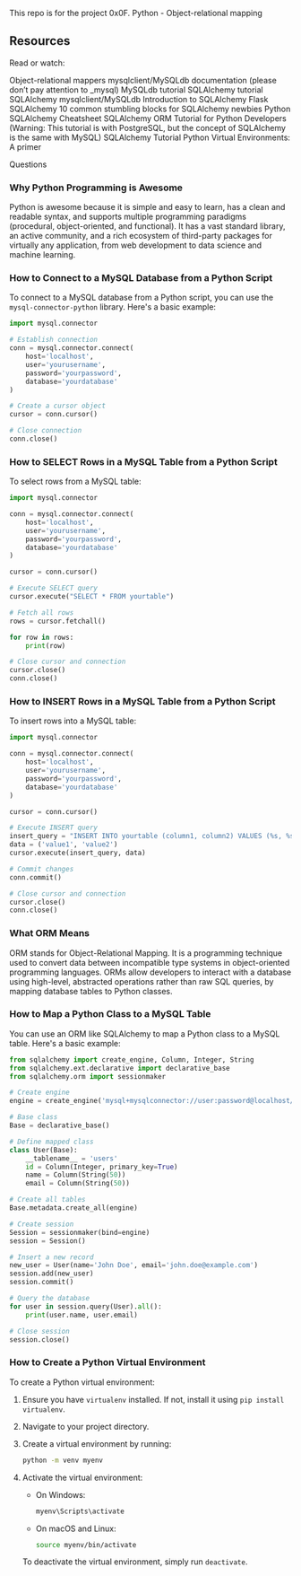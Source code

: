 This repo is for the project 0x0F. Python - Object-relational mapping

## Resources
Read or watch:

Object-relational mappers
mysqlclient/MySQLdb documentation (please don’t pay attention to _mysql)
MySQLdb tutorial
SQLAlchemy tutorial
SQLAlchemy
mysqlclient/MySQLdb
Introduction to SQLAlchemy
Flask SQLAlchemy
10 common stumbling blocks for SQLAlchemy newbies
Python SQLAlchemy Cheatsheet
SQLAlchemy ORM Tutorial for Python Developers (Warning: This tutorial is with PostgreSQL, but the concept of SQLAlchemy is the same with MySQL)
SQLAlchemy Tutorial
Python Virtual Environments: A primer

Questions

### Why Python Programming is Awesome
Python is awesome because it is simple and easy to learn, has a clean and readable syntax, and supports multiple programming paradigms (procedural, object-oriented, and functional). It has a vast standard library, an active community, and a rich ecosystem of third-party packages for virtually any application, from web development to data science and machine learning.

### How to Connect to a MySQL Database from a Python Script
To connect to a MySQL database from a Python script, you can use the `mysql-connector-python` library. Here's a basic example:
```python
import mysql.connector

# Establish connection
conn = mysql.connector.connect(
    host='localhost',
    user='yourusername',
    password='yourpassword',
    database='yourdatabase'
)

# Create a cursor object
cursor = conn.cursor()

# Close connection
conn.close()
```

### How to SELECT Rows in a MySQL Table from a Python Script
To select rows from a MySQL table:
```python
import mysql.connector

conn = mysql.connector.connect(
    host='localhost',
    user='yourusername',
    password='yourpassword',
    database='yourdatabase'
)

cursor = conn.cursor()

# Execute SELECT query
cursor.execute("SELECT * FROM yourtable")

# Fetch all rows
rows = cursor.fetchall()

for row in rows:
    print(row)

# Close cursor and connection
cursor.close()
conn.close()
```

### How to INSERT Rows in a MySQL Table from a Python Script
To insert rows into a MySQL table:
```python
import mysql.connector

conn = mysql.connector.connect(
    host='localhost',
    user='yourusername',
    password='yourpassword',
    database='yourdatabase'
)

cursor = conn.cursor()

# Execute INSERT query
insert_query = "INSERT INTO yourtable (column1, column2) VALUES (%s, %s)"
data = ('value1', 'value2')
cursor.execute(insert_query, data)

# Commit changes
conn.commit()

# Close cursor and connection
cursor.close()
conn.close()
```

### What ORM Means
ORM stands for Object-Relational Mapping. It is a programming technique used to convert data between incompatible type systems in object-oriented programming languages. ORMs allow developers to interact with a database using high-level, abstracted operations rather than raw SQL queries, by mapping database tables to Python classes.

### How to Map a Python Class to a MySQL Table
You can use an ORM like SQLAlchemy to map a Python class to a MySQL table. Here's a basic example:
```python
from sqlalchemy import create_engine, Column, Integer, String
from sqlalchemy.ext.declarative import declarative_base
from sqlalchemy.orm import sessionmaker

# Create engine
engine = create_engine('mysql+mysqlconnector://user:password@localhost/yourdatabase')

# Base class
Base = declarative_base()

# Define mapped class
class User(Base):
    __tablename__ = 'users'
    id = Column(Integer, primary_key=True)
    name = Column(String(50))
    email = Column(String(50))

# Create all tables
Base.metadata.create_all(engine)

# Create session
Session = sessionmaker(bind=engine)
session = Session()

# Insert a new record
new_user = User(name='John Doe', email='john.doe@example.com')
session.add(new_user)
session.commit()

# Query the database
for user in session.query(User).all():
    print(user.name, user.email)

# Close session
session.close()
```

### How to Create a Python Virtual Environment
To create a Python virtual environment:
1. Ensure you have `virtualenv` installed. If not, install it using `pip install virtualenv`.
2. Navigate to your project directory.
3. Create a virtual environment by running:
   ```bash
   python -m venv myenv
   ```
4. Activate the virtual environment:
   - On Windows:
     ```bash
     myenv\Scripts\activate
     ```
   - On macOS and Linux:
     ```bash
     source myenv/bin/activate
     ```

   To deactivate the virtual environment, simply run `deactivate`.